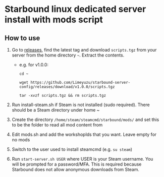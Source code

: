 # Starbound linux dedicated server install with mods script

## How to use
1. Go to [releases](https://github.com/Limeyuzu/starbound-server-config/releases), find the latest tag and download `scripts.tgz` from your server from the home directory `~`. Extract the contents.
    * e.g. for v1.0.0:
        ```
        cd ~

        wget https://github.com/Limeyuzu/starbound-server-config/releases/download/v1.0.0/scripts.tgz

        tar -xvzf scripts.tgz && rm scripts.tgz
        ```
2. Run install-steam.sh if Steam is not installed (sudo required). There should be a Steam directory under home ~

3. Create the directory `/home/steam/steamcmd/starbound/mods/` and set this to be the folder to read all mod content from

4. Edit mods.sh and add the workshopIds that you want. Leave empty for no mods

5. Switch to the user used to install steamcmd (e.g. `su steam`)

6. Run `start-server.sh USER` where USER is your Steam username. You will be prompted for a password/MFA. This is required because Starbound does not allow anonymous downloads from Steam.
